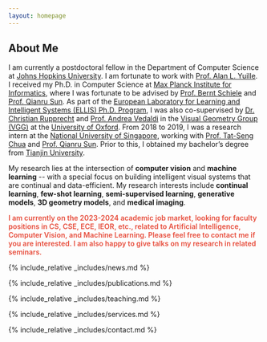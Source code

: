 ```yaml
---
layout: homepage
---
```


## About Me

I am currently a postdoctoral fellow in the Department of Computer Science at [Johns Hopkins University](https://cs.jhu.edu). I am fortunate to work with [Prof. Alan L. Yuille](https://www.cs.jhu.edu/~ayuille/). I received my Ph.D. in Computer Science at [Max Planck Institute for Informatics](https://www.mpi-inf.mpg.de/), where I was fortunate to be advised by [Prof. Bernt Schiele](https://people.mpi-inf.mpg.de/~schiele/) and [Prof. Qianru Sun](https://qianrusun.com/). As part of the [European Laboratory for Learning and Intelligent Systems (ELLIS) Ph.D. Program](https://ellis.eu/phd-postdoc), I was also co-supervised by [Dr. Christian Rupprecht](https://chrirupp.github.io/) and [Prof. Andrea Vedaldi](https://www.robots.ox.ac.uk/~vedaldi/) in the [Visual Geometry Group (VGG)](https://www.robots.ox.ac.uk/~vgg/) at the [University of Oxford](https://www.ox.ac.uk/). From 2018 to 2019, I was a research intern at the [National University of Singapore](https://www.comp.nus.edu.sg/), working with [Prof. Tat-Seng Chua](https://www.chuatatseng.com/) and [Prof. Qianru Sun](https://qianrusun.com/). Prior to this, I obtained my bachelor’s degree from [Tianjin University](http://www.tju.edu.cn/english/index.htm). 

My research lies at the intersection of **computer vision** and **machine learning** -- with a special focus on building intelligent visual systems that are continual and data-efficient. My research interests include **continual learning**, **few-shot learning**, **semi-supervised learning**, **generative models**, **3D geometry models**, and **medical imaging**.

<strong style="color:#e74d3c; font-weight:600"><strong style="color:#e74d3c; font-weight:600">I am currently on the 2023-2024 academic job market, looking for faculty positions in CS, CSE, ECE, IEOR, etc., related to Artificial Intelligence, Computer Vision, and Machine Learning. Please feel free to contact me if you are interested. I am also happy to give talks on my research in related seminars.</strong></strong>

{% include_relative _includes/news.md %}

{% include_relative _includes/publications.md %}

{% include_relative _includes/teaching.md %}

{% include_relative _includes/services.md %}

{% include_relative _includes/contact.md %}
